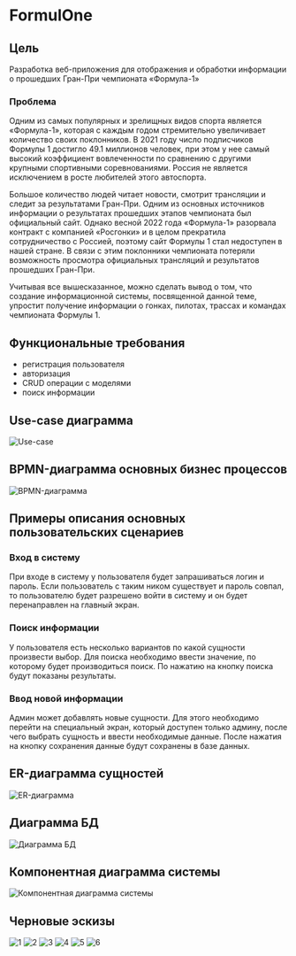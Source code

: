 # FormulOne

## Цель

Разработка веб-приложения для отображения и обработки информации о прошедших Гран-При чемпионата «Формула-1»

### Проблема

Одним из самых популярных и зрелищных видов спорта является «Формула-1», которая с каждым годом стремительно увеличивает 
количество своих поклонников. В 2021 году число подписчиков Формулы 1 достигло 49.1 миллионов человек, при этом у нее 
самый высокий коэффициент вовлеченности по сравнению с другими крупными спортивными соревнованиями. Россия не является 
исключением в росте любителей этого автоспорта. 

Большое количество людей читает новости, смотрит трансляции и следит за результатами Гран-При. Одним из основных 
источников информации о результатах прошедших этапов чемпионата был официальный сайт. Однако весной 2022 года «Формула-1» 
разорвала контракт с компанией «Росгонки» и в целом прекратила сотрудничество с Россией, поэтому сайт Формулы 1 стал 
недоступен в нашей стране. В связи с этим поклонники чемпионата потеряли возможность просмотра официальных трансляций и 
результатов прошедших Гран-При.

Учитывая все вышесказанное, можно сделать вывод о том, что создание информационной системы, посвященной данной теме, 
упростит получение информации о гонках, пилотах, трассах и командах чемпионата Формулы 1.

## Функциональные требования

- регистрация пользователя
- авторизация
- CRUD операции с моделями
- поиск информации

## Use-case диаграмма

![Use-case](img/use_case.png)

## BPMN-диаграмма основных бизнес процессов

![BPMN-диаграмма](img/BL.png)

## Примеры описания основных пользовательских сценариев

### Вход в систему

При входе в систему у пользователя будет запрашиваться логин и пароль. Если пользователь с таким ником существует и пароль
совпал, то пользователю будет разрешено войти в систему и он будет перенаправлен на главный экран.


### Поиск информации

У пользователя есть несколько вариантов по какой сущности произвести выбор. Для поиска необходимо ввести значение, по 
которому будет производиться поиск. По нажатию на кнопку поиска будут показаны результаты.


### Ввод новой информации

Админ может добавлять новые сущности. Для этого необходимо перейти на специальный экран, который доступен только админу, 
после чего выбрать сущность и ввести необходимые данные. После нажатия на кнопку сохранения данные будут сохранены в базе данных.


## ER-диаграмма сущностей

![ER-диаграмма](img/ER_new.png)

## Диаграмма БД

![Диаграмма БД](img/db.png)

## Компонентная диаграмма системы

![Компонентная диаграмма системы](img/components.svg)

## Черновые эскизы

![1](img/Group-1.png)
![2](img/Group-8.png)
![3](img/Group-9.png)
![4](img/Group-7.png)
![5](img/Group-15.png)
![6](img/Group-14.png)